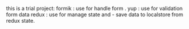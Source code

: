 
this is a trial project: 
formik : use for handle form .
yup : use for validation form data 
redux : use for manage state and - save data to localstore from redux state. 